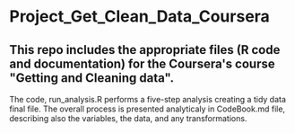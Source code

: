 # Project_Get_Clean_Data_Coursera

## This repo includes the appropriate files (R code and documentation) for the Coursera's course "Getting and Cleaning data". 
   The code, run_analysis.R performs a five-step analysis creating a tidy data final file. 
   The overall process is presented analyticaly in CodeBook.md file, describing also the variables, the data, and any transformations.

  

